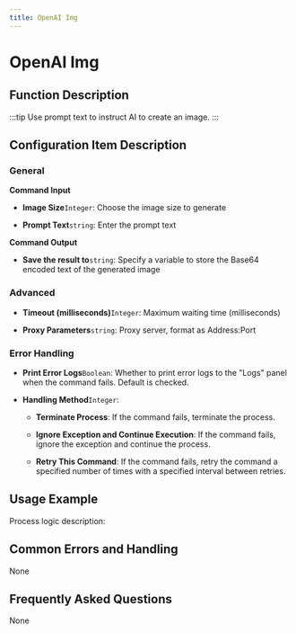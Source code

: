 ```yaml
---
title: OpenAI Img
---
```


# OpenAI Img

## Function Description

:::tip 
Use prompt text to instruct AI to create an image.
:::

## Configuration Item Description

### General

**Command Input**

- **Image Size**`Integer`: Choose the image size to generate

- **Prompt Text**`string`: Enter the prompt text


**Command Output**

- **Save the result to**`string`: Specify a variable to store the Base64 encoded text of the generated image

### Advanced

- **Timeout (milliseconds)**`Integer`: Maximum waiting time (milliseconds)

- **Proxy Parameters**`string`: Proxy server, format as Address:Port


### Error Handling

- **Print Error Logs**`Boolean`: Whether to print error logs to the "Logs" panel when the command fails. Default is checked. 

- **Handling Method**`Integer`:

    - **Terminate Process**: If the command fails, terminate the process.

    - **Ignore Exception and Continue Execution**: If the command fails, ignore the exception and continue the process.

    - **Retry This Command**: If the command fails, retry the command a specified number of times with a specified interval between retries.

## Usage Example

Process logic description:

## Common Errors and Handling

None

## Frequently Asked Questions

None

